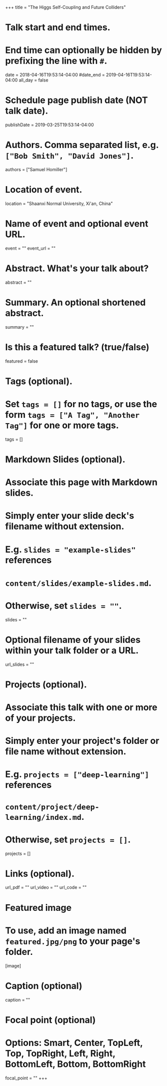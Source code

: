 +++
title = "The Higgs Self-Coupling and Future Colliders"

# Talk start and end times.
#   End time can optionally be hidden by prefixing the line with `#`.
date = 2018-04-16T19:53:14-04:00
#date_end = 2019-04-16T19:53:14-04:00
all_day = false

# Schedule page publish date (NOT talk date).
publishDate = 2019-03-25T19:53:14-04:00

# Authors. Comma separated list, e.g. `["Bob Smith", "David Jones"]`.
authors = ["Samuel Homiller"]

# Location of event.
location = "Shaanxi Normal University, Xi'an, China"

# Name of event and optional event URL.
event = ""
event_url = ""

# Abstract. What's your talk about?
abstract = ""

# Summary. An optional shortened abstract.
summary = ""

# Is this a featured talk? (true/false)
featured = false

# Tags (optional).
#   Set `tags = []` for no tags, or use the form `tags = ["A Tag", "Another Tag"]` for one or more tags.
tags = []

# Markdown Slides (optional).
#   Associate this page with Markdown slides.
#   Simply enter your slide deck's filename without extension.
#   E.g. `slides = "example-slides"` references
#   `content/slides/example-slides.md`.
#   Otherwise, set `slides = ""`.
slides = ""

# Optional filename of your slides within your talk folder or a URL.
url_slides = ""

# Projects (optional).
#   Associate this talk with one or more of your projects.
#   Simply enter your project's folder or file name without extension.
#   E.g. `projects = ["deep-learning"]` references
#   `content/project/deep-learning/index.md`.
#   Otherwise, set `projects = []`.
projects = []

# Links (optional).
url_pdf = ""
url_video = ""
url_code = ""

# Featured image
# To use, add an image named `featured.jpg/png` to your page's folder.
[image]
  # Caption (optional)
  caption = ""

  # Focal point (optional)
  # Options: Smart, Center, TopLeft, Top, TopRight, Left, Right, BottomLeft, Bottom, BottomRight
  focal_point = ""
+++
